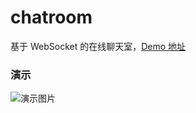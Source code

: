 # chatroom
基于 WebSocket 的在线聊天室，[Demo 地址](http://chat.enin.cc/)
### 演示
![演示图片](https://github.com/enincc/chatroom/blob/master/chatroom.gif)
